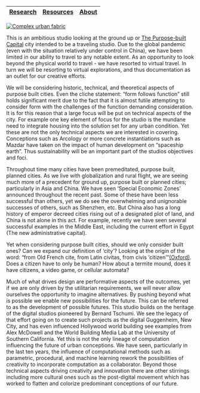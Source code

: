 **[Research](https://steenblikrs.github.io/2021-Spring-Studio/Research)** | **[Resources](https://steenblikrs.github.io/2021-Spring-Studio/Resources)** | **[About](https://steenblikrs.github.io/2021-Spring-Studio/About)**
--- | --- | ---

[![Complex urban fabric](https://github.com/steenblikrs/2021-Spring-Studio/blob/gh-pages/assets/substrateBW1000.jpg?raw=true "Complex Urban Fabric")](http://www.complexification.net)

This is an ambitious studio looking at the ground up or [The Purpose-built Capital](https://en.tempo.co/read/1234359/7-capital-cities-that-were-built-from-scratch) city intended to be a traveling studio. Due to the global pandemic (even with the situation relatively under control in China), we have been limited in our ability to travel to any notable extent. As an opportunity to look beyond the physical world to travel - we have resorted to virtual travel. In turn we will be resorting to virtual explorations, and thus documentation as an outlet for our creative efforts.

We will be considering historic, technical, and theoretical aspects of purpose built cities. Even the cliche statement: “form follows function” still holds significant merit due to the fact that it is almost futile attempting to consider form with the challenges of the function demanding consideration. It is for this reason that a large focus will be put on technical aspects of the city. For example one key element of focus for the studio is the mundane need to integrate housing into the solution set for any urban condition. Yet these are not the only technical aspects we are interested in covering. Conceptions such as Arcology or more concrete instantiations such as Mazdar have taken on the impact of human development on “spaceship earth”. Thus sustainability will be an important part of the studios objectives and foci.

Throughout time many cities have been premeditated, purpose built, planned cities. As we live with globalization and rural flight, we are seeing much more of a precedent for ground up, purpose built or planned cities; particularly in Asia and China. We have seen ‘Special Economic Zones’ announced throughout the recent past. Some of these have been less successful than others, yet we do see the overwhelming and unignorable successes of others, such as Shenzhen, etc. But China also has a long history of emperor decreed cities rising out of a designated plot of land, and China is not alone in this act. For example, recently we have seen several successful examples in the Middle East, including the current effort in Egypt (The new administrative capital). 

Yet when considering purpose built cities, should we only consider built ones? Can we expand our definition of ‘city’? Looking at the origin of the word: “from Old French cite, from Latin civitas, from civis ‘citizen’”[(Oxford)](https://www.lexico.com/definition/city). Does a citizen have to only be human? How about a termite mound, does it have citizens, a video game, or cellular automata?

Much of what drives design are performative aspects of the outcomes, yet if we are only driven by the utilitarian requirements, we will never allow ourselves the opportunity to imagine alternatives. By pushing beyond what is possible we enable new possibilities for the future. This can be referred to as the development of possible futures. This studio builds on the heritage of the digital studios pioneered by Bernard Tschumi. We see the legacy of that effort going on to create such projects as the digital Guggenheim, New City, and has even influenced Hollywood world building see examples from Alex McDowell and the World Building Media Lab at the University of Southern California. Yet this is not the only lineage of computation influencing the future of urban conceptions. We have seen, particularly in the last ten years, the influence of computational methods such as parametric, procedural, and machine learning rework the possibilities of creativity to incorporate computation as a collaborator. Beyond those technical aspects driving creativity and innovation there are other stirrings including more cultural ones such as the post-digital movement which has worked to flatten and colorize predominant conceptions of our future.

 

